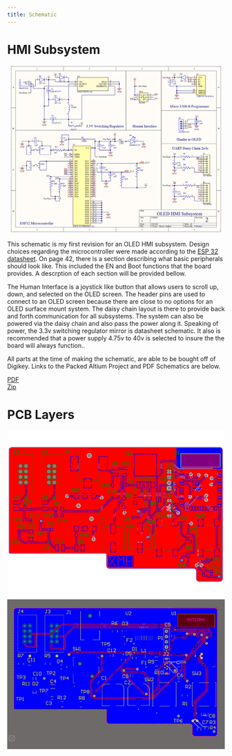 ```yaml
---
title: Schematic
---
```

# HMI Subsystem

![Schematic](Revision%202%20Schematic_page-0001.jpg)

This schematic is my first revision for an OLED HMI subsystem. Design choices regarding the microcontroller were made according to the [ESP 32 datasheet](https://www.espressif.com/sites/default/files/documentation/esp32-s3-wroom-1_wroom-1u_datasheet_en.pdf). On page 42, there is a section describing what basic peripherals should look like. This included the EN and Boot functions that the board provides. A descrption of each section will be provided bellow.

The Human Interface is a joystick like button that allows users to scroll up, down, and selected on the OLED screen. The header pins are used to connect to an OLED screen because there are close to no options for an OLED surface mount system. The daisy chain layout is there to provide back and forth communication for all subsystems. The system can also be powered via the daisy chain and also pass the power along it. Speaking of power, the 3.3v switching regulator mirror is datasheet schematic. It also is recommended that a power supply 4.75v to 40v is selected to insure the the board will always function..<br>

All parts at the time of making the schematic, are able to be bought off of Digikey. Links to the Packed Altium Project and PDF Schematics are below. <br>

[PDF](Final%20Schematic.pdf) <br>
[Zip](X.Heafey_HMI_Subsystem%20(4-17-2025%204-51-30%20PM).zip)

# PCB Layers

![TopLayer](Top%20layer-1.png)
![BottomLayer](Screenshot%202025-04-17%20164459.png)